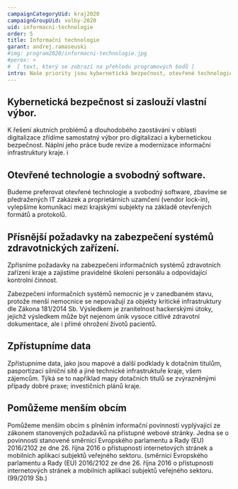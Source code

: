 ```yaml
---
campaignCategoryUid: kraj2020
campaignGroupUid: volby-2020
uid: informacni-technologie 
order: 5
title: Informační technologie
garant: andrej.ramaseuski 
#img: program2020/informacni-technologie.jpg
#perex: >
#  [ text, který se zobrazí na přehledu programových bodů ]
intro: Naše priority jsou kybernetická bezpečnost, otevřené technologie, přístupna data a podpora menšich obci.
---
```

## Kybernetická bezpečnost si zaslouží vlastní výbor. 
K řešení akutních problémů a dlouhodobého zaostávání v oblasti digitalizace zřídíme samostatný výbor pro digitalizaci a kybernetickou bezpečnost.
Náplní jeho práce bude revize a modernizace informační infrastruktury kraje. i

## Otevřené technologie a svobodný software.
Budeme preferovat otevřené technologie a svobodný software, zbavíme se předražených IT zakázek a proprietárních uzamčení (vendor lock-in), vylepšíme komunikaci mezi krajskými subjekty na základě otevřených formátů a protokolů. 

## Přísnější požadavky na zabezpečení systémů zdravotnických zařízení. 
Zpřísníme požadavky na zabezpečeni informačních systémů zdravotních zařízeni kraje a zajistíme pravidelné školeni personálu a odpovídající kontrolní činnost.

Zabezpečeni informačních systémů nemocnic je v zanedbaném stavu, protože menší nemocnice se nepovažují za objekty kritické infrastruktury dle Zákona 181/2014 Sb. Výsledkem je zranitelnost hackerskými útoky, jejichž výsledkem může být nejenom únik vysoce citlivé zdravotní dokumentace, ale i přímé ohrožení životů pacientů.

## Zpřístupníme data
Zpřístupníme data, jako jsou mapové a další podklady k dotačním titulům, pasportizaci silniční sítě a jiné technické infrastruktuře kraje, všem zájemcům. Týká se to například mapy dotačních titulů se zvýrazněnými případy dobré praxe; investičních plánů kraje.

## Pomůžeme menším obcím
Pomůžeme menším obcím s plněním informační povinností vyplývající ze zákonem stanovených požadavků na přístupné webové stránky.
Jedna se o povinnosti stanovené směrnici Evropského parlamentu a Rady (EU) 2016/2102 ze dne 26. října 2016 o přístupnosti internetových stránek a mobilních aplikací subjektů veřejného sektoru. (směrnici Evropského parlamentu a Rady (EU) 2016/2102 ze dne 26. října 2016 o přístupnosti internetových stránek a mobilních aplikací subjektů veřejného sektoru. (99/2019 Sb.)
